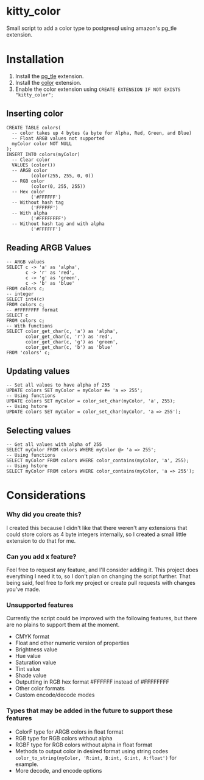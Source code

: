 # kitty_color
Small script to add a color type to postgresql using amazon's pg_tle extension.

# Installation
1. Install the [pg_tle](https://github.com/aws/pg_tle) extension.
3. Install the [color](https://github.com/HugKitten/pg_tle_color/blob/main/color_install.sql) extension.
4. Enable the color extension using `CREATE EXTENSION IF NOT EXISTS "kitty_color";`

## Inserting color
```
CREATE TABLE colors(
  -- color takes up 4 bytes (a byte for Alpha, Red, Green, and Blue)
  -- Float ARGB values not supported
  myColor color NOT NULL
);
INSERT INTO colors(myColor)
  -- Clear color
  VALUES (color())
  -- ARGB color
         (color(255, 255, 0, 0))
  -- RGB color
         (color(0, 255, 255))
  -- Hex color
         ('#FFFFFF')
  -- Without hash tag
         ('FFFFFF')
  -- With alpha
         ('#FFFFFFFF')
  -- Without hash tag and with alpha
         ('#FFFFFF')
```

## Reading ARGB Values 
```
-- ARGB values
SELECT c -> 'a' as 'alpha',
       c -> 'r' as 'red',
       c -> 'g' as 'green',
       c -> 'b' as 'blue'
FROM colors c;
-- integer
SELECT int4(c)
FROM colors c;
-- #FFFFFFFF format
SELECT c
FROM colors c;
-- With functions
SELECT color_get_char(c, 'a') as 'alpha',
       color_get_char(c, 'r') as 'red',
       color_get_char(c, 'g') as 'green',
       color_get_char(c, 'b') as 'blue'
FROM 'colors' c;
```

## Updating values
```
-- Set all values to have alpha of 255
UPDATE colors SET myColor = myColor #= 'a => 255';
-- Using functions
UPDATE colors SET myColor = color_set_char(myColor, 'a', 255);
-- Using hstore
UPDATE colors SET myColor = color_set_char(myColor, 'a => 255');
```

## Selecting values
```
-- Get all values with alpha of 255
SELECT myColor FROM colors WHERE myColor @> 'a => 255';
-- Using functions
SELECT myColor FROM colors WHERE color_contains(myColor, 'a', 255);
-- Using hstore
SELECT myColor FROM colors WHERE color_contains(myColor, 'a => 255');
```

# Considerations
### Why did you create this?
I created this because I didn't like that there weren't any extensions that could store colors as 4 byte integers internally, so I created a small little extension to do that for me.

### Can you add x feature?
Feel free to request any feature, and I'll consider adding it. This project does everything I need it to, so I don't plan on changing the script further. That being said, feel free to fork my project or create pull requests with changes you've made.

### Unsupported features
Currently the script could be improved with the following features, but there are no plains to support them at the moment.
- CMYK format
- Float and other numeric version of properties
- Brightness value
- Hue value
- Saturation value
- Tint value
- Shade value
- Outputting in RGB hex format #FFFFFF instead of #FFFFFFFF
- Other color formats
- Custom encode/decode modes

### Types that may be added in the future to support these features
- ColorF type for ARGB colors in float format
- RGB type for RGB colors without alpha
- RGBF type for RGB colors without alpha in float format
- Methods to output color in desired format using string codes ``color_to_string(myColor, 'R:int, B:int, G:int, A:float')`` for example.
- More decode, and encode options
